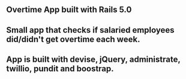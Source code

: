 ## Overtime App built with Rails 5.0

## Small app that checks if salaried employees did/didn't get overtime each week.

## App is built with devise, jQuery, administrate, twillio, pundit and boostrap.
